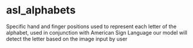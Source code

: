 # asl_alphabets
Specific hand and finger positions used to represent each letter of the alphabet, used in conjunction with American Sign Language 
our model will detect the letter based on the image input by user
